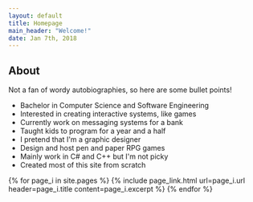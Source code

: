 ```yaml
---
layout: default
title: Homepage
main_header: "Welcome!"
date: Jan 7th, 2018
---
```


## About
Not a fan of wordy autobiographies, so here are some bullet points!
* Bachelor in Computer Science and Software Engineering
* Interested in creating interactive systems, like games
* Currently work on messaging systems for a bank
* Taught kids to program for a year and a half
* I pretend that I'm a graphic designer
* Design and host pen and paper RPG games
* Mainly work in C# and C++ but I'm not picky
* Created most of this site from scratch

{% for page_i in site.pages %}
{% include page_link.html url=page_i.url header=page_i.title content=page_i.excerpt %}
{% endfor %}